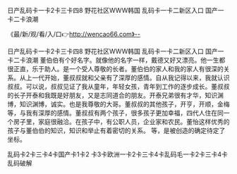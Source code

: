 日产乱码卡一卡2卡三卡四8
野花社区WWW韩国
乱码卡一卡二新区入口
国产一卡二卡浪潮


《最/新/观/看/入/口👉http://wencao66.com》--

日产乱码卡一卡2卡三卡四8
野花社区WWW韩国
乱码卡一卡二新区入口
国产一卡二卡浪潮
董伯伯有个好名字。就像他的名字一样，戴德又好又漂亮。他一生都很正直，乐于助人。是一个受人尊敬的长者。董伯伯的家人和我的家人有很深的关系。从上一代开始，董叔叔就和父亲有了深厚的感情。自从我记得以来，我就认识叔叔。可以说，叔叔见证了我从童年，年轻女孩，青年到工作的逐步成长。董叔叔的长子开泰和我既是好朋友，又是志同道合的朋友。开泰兄弟很有才华，知识渊博，知识渊博，诚实。也是我尊敬的大哥。董叔叔的其他孩子，开亨，开顺，金梅等，与我有深厚的感情。董叔叔有两个孩子，很多孩子更加幸福，四代人住在同一个房子里，家庭很融洽。在孩子中，有公职人员，企业家和农民。董怡这样优秀的孩子与董伯伯的知识，知识和举止有着密切的关系。
等，是被创造的确定待定了坐标。





乱码卡2卡三卡4卡国产卡1卡2 卡3卡欧洲一卡2卡三卡4卡乱码毛一卡2卡三卡4卡乱码破解
